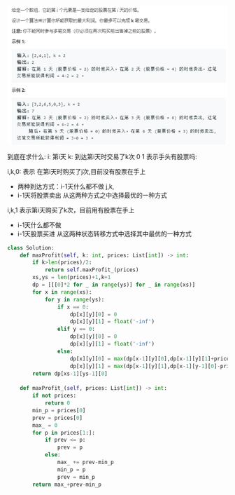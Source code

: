 ![](pic/股票买卖.png)

到底在求什么:
i: 第i天
k: 到达第i天时交易了k次
0 1 表示手头有股票吗:

i,k,0: 表示 在第i天时购买了j次,目前没有股票在手上
- 两种到达方式：i-1天什么都不做 j,k,
- i-1天将股票卖出
从这两种方式之中选择最优的一种方式

i,k,1 表示第i天购买了k次，目前用有股票在手上
- i-1天什么都不做
- i-1天股票买进
从这两种状态转移方式中选择其中最优的一种方式

```python
class Solution:
    def maxProfit(self, k: int, prices: List[int]) -> int:
        if k>len(prices)/2:
            return self.maxProfit_(prices)
        xs,ys = len(prices)+1,k+1
        dp = [[[0]*2 for _ in range(ys)] for _ in range(xs)]
        for x in range(xs):
            for y in range(ys):
                if x == 0:
                    dp[x][y][0] = 0
                    dp[x][y][1] = float('-inf')
                elif y == 0:
                    dp[x][y][0] = 0
                    dp[x][y][1] = float('-inf')
                else:
                    dp[x][y][0] = max(dp[x-1][y][0],dp[x-1][y][1]+prices[x-1])  # 
                    dp[x][y][1] = max(dp[x-1][y][1],dp[x-1][y-1][0]-prices[x-1])
        return dp[xs-1][ys-1][0]
    
    def maxProfit_(self, prices: List[int]) -> int:
        if not prices:
            return 0
        min_p = prices[0]
        prev = prices[0]
        max_ = 0
        for p in prices[1:]:
            if prev <= p:
                prev = p
            else:
                max_ += prev-min_p
                min_p = p
                prev = min_p
        return max_+prev-min_p
```
